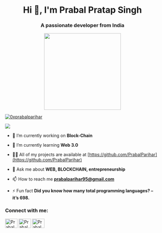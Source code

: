 <h1 align="center">Hi 👋, I'm Prabal Pratap Singh</h1>
<h3 align="center">A passionate developer from India</h3>
<p align= "center"><img src="https://github.com/nikhilverma360/nikhilverma360/blob/main/animation_500_ki5uuop9.gif" width="250" height="250"></p>
<p align="left"> <a href="https://twitter.com/0xPrabalParihar" target="blank"><img src="https://https://img.shields.io/twitter/follow/0xprabalparihar?logo=twitter&style=for-the-badge" alt="0xprabalparihar" /></a> </p>

![](https://komarev.com/ghpvc/?username=PrabalParihar&label=I'm+watching+you!+Profile+view+count)




- 🔭 I’m currently working on **Block-Chain**

- 🌱 I’m currently learning **Web 3.0**

- 👨‍💻 All of my projects are available at [https://github.com/PrabalParihar](https://github.com/PrabalParihar)

- 💬 Ask me about **WEB, BLOCKCHAIN, entrepreneurship**

- 📫 How to reach me **prabalparihar95@gmail.com**


- ⚡ Fun fact **Did you know how many total programming languages? – it’s 698.**

<h3 align="left">Connect with me:</h3>
<p align="left">
<a href="https://www.linkedin.com/in/prabal-pratap-singh-00578718a/" target="blank"><img align="center" src="https://cdn.jsdelivr.net/npm/simple-icons@3.0.1/icons/linkedin.svg" alt="PrabalParihar" height="30" width="40" /></a>
<a href="https://www.facebook.com/prabal.parihar.750/" target="blank"><img align="center" src="https://cdn.jsdelivr.net/npm/simple-icons@3.0.1/icons/facebook.svg" alt="PrabalParihar" height="30" width="40" /></a>
<a href="https://www.instagram.com/prabal_parihar_/" target="blank"><img align="center" src="https://cdn.jsdelivr.net/npm/simple-icons@3.0.1/icons/instagram.svg" alt="PrabalParihar" height="30" width="40" /></a>
</p>

<!-- <h3 align="left">Languages and Tools:</h3>
 -->
